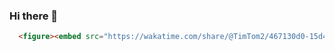### Hi there 👋
<!--START_SECTION:waka-->
```html
  <figure><embed src="https://wakatime.com/share/@TimTom2/467130d0-15d4-4bf2-8ef5-38dc2e73eeeb.svg"></embed></figure>
```
<!--END_SECTION:waka-->
<!--
**Zim2046/Zim2046** is a ✨ _special_ ✨ repository because its `README.md` (this file) appears on your GitHub profile.

Here are some ideas to get you started:

- 🔭 I’m currently working on ...
- 🌱 I’m currently learning ...
- 👯 I’m looking to collaborate on ...
- 🤔 I’m looking for help with ...
- 💬 Ask me about ...
- 📫 How to reach me: ...
- 😄 Pronouns: ...
- ⚡ Fun fact: ...
-->
